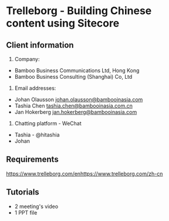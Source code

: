 # Trelleborg - Building Chinese content using Sitecore

## Client information

1. Company:

- Bamboo Business Communications Ltd, Hong Kong
- Bamboo Business Consulting (Shanghai) Co, Ltd

1. Email addresses:

- Johan Olausson [johan.olausson@bambooinasia.com](mailto:johan.olausson@bambooinasia.com)
- Tashia Chen [tashia.chen@bambooinasia.com.cn](mailto:tashia.chen@bambooinasia.com.cn)
- Jan Hokerberg [jan.hokerberg@bambooinasia.com](mailto:jan.hokerberg@bambooinasia.com)

1. Chatting platform - WeChat

- Tashia - @hitashia
- Johan

## Requirements

https://www.trelleborg.com/enhttps://www.trelleborg.com/zh-cn

## Tutorials

- 2 meeting's video
- 1 PPT file
